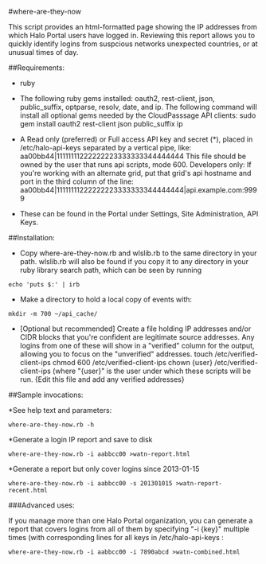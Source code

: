 #where-are-they-now

This script provides an html-formatted page showing the IP
addresses from which Halo Portal users have logged in.  Reviewing this
report allows you to quickly identify logins from suspcious networks
unexpected countries, or at unusual times of day.

##Requirements:
* ruby
* The following ruby gems installed: oauth2, rest-client, json, public_suffix, optparse, resolv, date, and ip.  The following command will install all optional gems needed by the CloudPasssage API clients:
  sudo gem install oauth2 rest-client json public_suffix ip
* A Read only (preferred) or Full access API key and secret (*), placed in /etc/halo-api-keys separated by a vertical pipe, like:
aa00bb44|11111111222222223333333344444444
  This file should be owned by the user that runs api scripts, mode 600.
  Developers only: If you're working with an alternate grid, put that 
  grid's api hostname and port in the third column of the line:
aa00bb44|11111111222222223333333344444444|api.example.com:9999

* These can be found in the Portal under Settings, Site Administration, 
  API Keys.

##Installation:
* Copy where-are-they-now.rb and wlslib.rb to the same directory in your path. wlslib.rb will also be found if you copy it to any directory in your
ruby library search path, which can be seen by running
```
echo 'puts $:' | irb
```
* Make a directory to hold a local copy of events with:
```
mkdir -m 700 ~/api_cache/
```
* [Optional but recommended] Create a file holding IP addresses and/or CIDR blocks that you're confident are legitimate source addresses.  Any logins from one of these will show in a "verified" column for the output, allowing you to focus on the "unverified" addresses.
touch /etc/verified-client-ips
chmod 600 /etc/verified-client-ips
chown {user} /etc/verified-client-ips
(where "{user}" is the user under which these scripts will be run.
{Edit this file and add any verified addresses}


##Sample invocations:

*See help text and parameters:
```
where-are-they-now.rb -h
```

*Generate a login IP report and save to disk
```
where-are-they-now.rb -i aabbcc00 >watn-report.html
```

*Generate a report but only cover logins since 2013-01-15
```
where-are-they-now.rb -i aabbcc00 -s 201301015 >watn-report-recent.html
```

###Advanced uses:

If you manage more than one Halo Portal organization, you can generate
a report that covers logins from all of them by specifying "-i {key}"
multiple times (with corresponding lines for all keys in
/etc/halo-api-keys :
```
where-are-they-now.rb -i aabbcc00 -i 7890abcd >watn-combined.html
```

<!--
#CPTAGS:community-unsupported audit archive
#TBICON:images/ruby_icon.png
-->
